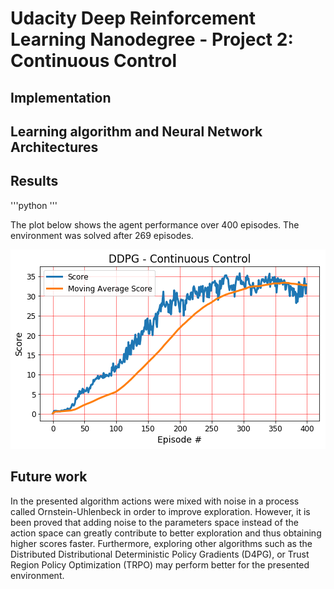 # Udacity Deep Reinforcement Learning Nanodegree - Project 2: Continuous Control  

## Implementation  

## Learning algorithm and Neural Network Architectures

## Results

'''python
'''

The plot below shows the agent performance over 400 episodes. The environment was solved after 269 episodes. 

![Solution 1](https://github.com/Atrach/Deep_Reinforcement_Learning_Udacity/blob/master/Project2/DDPG/ddpg_score.png)

## Future work

In the presented algorithm actions were mixed with noise in a process called Ornstein-Uhlenbeck in order to improve exploration. However, it is been proved that adding noise to the parameters space instead of the action space can greatly contribute to better exploration and thus obtaining higher scores faster. Furthermore, exploring other algorithms such as the Distributed Distributional Deterministic Policy Gradients (D4PG), or Trust Region Policy Optimization (TRPO) may perform better for the presented environment.
